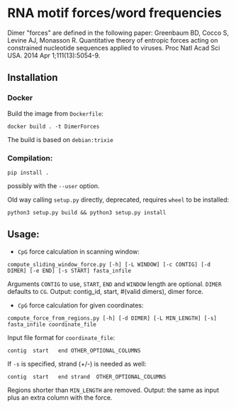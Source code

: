 # RNA motif forces/word frequencies

Dimer "forces" are defined in the following paper:
Greenbaum BD, Cocco S, Levine AJ, Monasson R. Quantitative theory of entropic forces acting on constrained nucleotide sequences applied to viruses. Proc Natl Acad Sci USA. 2014 Apr 1;111(13):5054-9.

## Installation

### Docker
Build the image from `Dockerfile`:
```
docker build . -t DimerForces
```
The build is based on `debian:trixie`

### Compilation: 
```
pip install . 
```
possibly with the `--user` option.

Old way calling `setup.py` directly, deprecated, requires `wheel` to be installed:
```
python3 setup.py build && python3 setup.py install
```

## Usage:
* `CpG` force calculation in scanning window:
```
compute_sliding_window_force.py [-h] [-L WINDOW] [-c CONTIG] [-d DIMER] [-e END] [-s START] fasta_infile
```
Arguments `CONTIG` to use, `START`, `END` and `WINDOW` length are optional. `DIMER` defaults to `CG`.
Output: contig_id, start, #(valid dimers), dimer force.

* `CpG` force calculation for given coordinates:
```
compute_force_from_regions.py [-h] [-d DIMER] [-L MIN_LENGTH] [-s] fasta_infile coordinate_file
```
Input file format for `coordinate_file`:
```
contig	start	end	OTHER_OPTIONAL_COLUMNS
```
If `-s` is specified, strand (+/-) is needed as well:
```
contig	start	end	strand	OTHER_OPTIONAL_COLUMNS
```
Regions shorter than `MIN_LENGTH` are removed.
Output: the same as input plus an extra column with the force.
